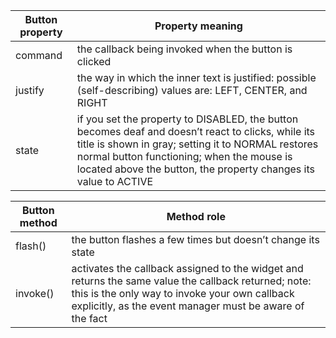 
| Button property    | Property meaning                                                                                                                                                                                                                                                           | 
|--------------------|----------------------------------------------------------------------------------------------------------------------------------------------------------------------------------------------------------------------------------------------------------------------------|
| command            | the callback being invoked when the button is clicked                                                                                                                                                                                                                      | 
| justify            | the way in which the inner text is justified: possible (self-describing) values are: LEFT, CENTER, and RIGHT                                                                                                                                                               | 
| state              | if you set the property to DISABLED, the button becomes deaf and doesn’t react to clicks, while its title is shown in gray; setting it to NORMAL restores normal button functioning; when the mouse is located above the button, the property changes its value to ACTIVE  | 

                                                                                                                                                                                                                                              

| Button method | Method role                                                                                                                                                                                                         | 
|---------------|---------------------------------------------------------------------------------------------------------------------------------------------------------------------------------------------------------------------|
| flash()       | the button flashes a few times but doesn’t change its state                                                                                                                                                         | 
| invoke()      | 	activates the callback assigned to the widget and returns the same value the callback returned; note: this is the only way to invoke your own callback explicitly, as the event manager must be aware of the fact  | 
